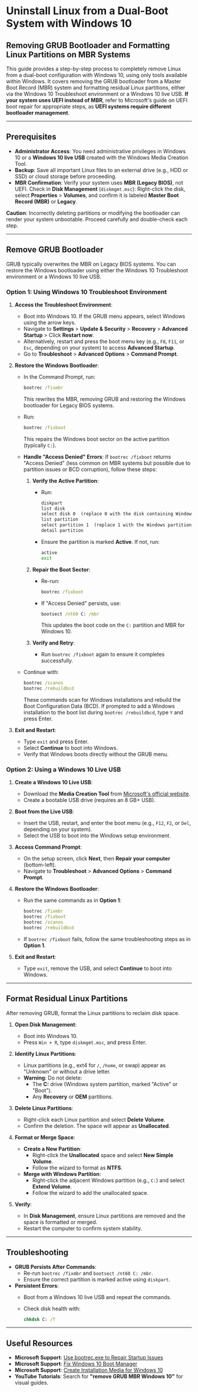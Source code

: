 # Uninstall Linux from a Dual-Boot System with Windows 10

## Removing GRUB Bootloader and Formatting Linux Partitions on MBR Systems

This guide provides a step-by-step process to completely remove Linux from a dual-boot configuration with Windows 10, using only tools available within Windows. It covers removing the GRUB bootloader from a Master Boot Record (MBR) system and formatting residual Linux partitions, either via the Windows 10 Troubleshoot environment or a Windows 10 live USB. **If your system uses UEFI instead of MBR**, refer to Microsoft's guide on UEFI boot repair for appropriate steps, as **UEFI systems require different bootloader management**.

---

## Prerequisites

- **Administrator Access**: You need administrative privileges in Windows 10 or a **Windows 10 live USB** created with the Windows Media Creation Tool.
- **Backup**: Save all important Linux files to an external drive (e.g., HDD or SSD) or cloud storage before proceeding.
- **MBR Confirmation**: Verify your system uses **MBR (Legacy BIOS)**, not UEFI. Check in **Disk Management** (`diskmgmt.msc`): Right-click the disk, select **Properties** > **Volumes**, and confirm it is labeled **Master Boot Record (MBR)** or **Legacy**.

**Caution**: Incorrectly deleting partitions or modifying the bootloader can render your system unbootable. Proceed carefully and double-check each step.

---

## Remove GRUB Bootloader

GRUB typically overwrites the MBR on Legacy BIOS systems. You can restore the Windows bootloader using either the Windows 10 Troubleshoot environment or a Windows 10 live USB.

### Option 1: Using Windows 10 Troubleshoot Environment

1. **Access the Troubleshoot Environment**:
   - Boot into Windows 10. If the GRUB menu appears, select Windows using the arrow keys.
   - Navigate to **Settings** > **Update & Security** > **Recovery** > **Advanced Startup** > Click **Restart now**.
   - Alternatively, restart and press the boot menu key (e.g., `F8`, `F11`, or `Esc`, depending on your system) to access **Advanced Startup**.
   - Go to **Troubleshoot** > **Advanced Options** > **Command Prompt**.

2. **Restore the Windows Bootloader**:
   - In the Command Prompt, run:

     ```cmd
     bootrec /fixmbr
     ```

     This rewrites the MBR, removing GRUB and restoring the Windows bootloader for Legacy BIOS systems.

   - Run:

     ```cmd
     bootrec /fixboot
     ```

     This repairs the Windows boot sector on the active partition (typically `C:`).

   - **Handle "Access Denied" Errors**:
     If `bootrec /fixboot` returns "Access Denied" (less common on MBR systems but possible due to partition issues or BCD corruption), follow these steps:
     1. **Verify the Active Partition**:
        - Run:

          ```cmd
          diskpart
          list disk
          select disk 0  (replace 0 with the disk containing Windows, usually marked with an asterisk `*`)
          list partition
          select partition 1  (replace 1 with the Windows partition, typically `C:`, marked as "Primary")
          detail partition
          ```

        - Ensure the partition is marked **Active**. If not, run:

          ```cmd
          active
          exit
          ```

     2. **Repair the Boot Sector**:
        - Re-run:

          ```cmd
          bootrec /fixboot
          ```

        - If "Access Denied" persists, use:

          ```cmd
          bootsect /nt60 C: /mbr
          ```

          This updates the boot code on the `C:` partition and MBR for Windows 10.

     3. **Verify and Retry**:
        - Run `bootrec /fixboot` again to ensure it completes successfully.

   - Continue with:

     ```cmd
     bootrec /scanos
     bootrec /rebuildbcd
     ```

     These commands scan for Windows installations and rebuild the Boot Configuration Data (BCD). If prompted to add a Windows installation to the boot list during `bootrec /rebuildbcd`, type `Y` and press Enter.

3. **Exit and Restart**:
   - Type `exit` and press Enter.
   - Select **Continue** to boot into Windows.
   - Verify that Windows boots directly without the GRUB menu.

### Option 2: Using a Windows 10 Live USB

1. **Create a Windows 10 Live USB**:
   - Download the **Media Creation Tool** from [Microsoft's official website](https://www.microsoft.com/software-download/windows10).
   - Create a bootable USB drive (requires an 8 GB+ USB).

2. **Boot from the Live USB**:
   - Insert the USB, restart, and enter the boot menu (e.g., `F12`, `F2`, or `Del`, depending on your system).
   - Select the USB to boot into the Windows setup environment.

3. **Access Command Prompt**:
   - On the setup screen, click **Next**, then **Repair your computer** (bottom-left).
   - Navigate to **Troubleshoot** > **Advanced Options** > **Command Prompt**.

4. **Restore the Windows Bootloader**:
   - Run the same commands as in **Option 1**:

     ```cmd
     bootrec /fixmbr
     bootrec /fixboot
     bootrec /scanos
     bootrec /rebuildbcd
     ```

   - If `bootrec /fixboot` fails, follow the same troubleshooting steps as in **Option 1**.

5. **Exit and Restart**:
   - Type `exit`, remove the USB, and select **Continue** to boot into Windows.

---

## Format Residual Linux Partitions

After removing GRUB, format the Linux partitions to reclaim disk space.

1. **Open Disk Management**:
   - Boot into Windows 10.
   - Press `Win + R`, type `diskmgmt.msc`, and press Enter.

2. **Identify Linux Partitions**:
   - Linux partitions (e.g., ext4 for `/`, `/home`, or swap) appear as "Unknown" or without a drive letter.
   - **Warning**: Do not delete:
     - The **C:** drive (Windows system partition, marked "Active" or "Boot").
     - Any **Recovery** or **OEM** partitions.

3. **Delete Linux Partitions**:
   - Right-click each Linux partition and select **Delete Volume**.
   - Confirm the deletion. The space will appear as **Unallocated**.

4. **Format or Merge Space**:
   - **Create a New Partition**:
     - Right-click the **Unallocated** space and select **New Simple Volume**.
     - Follow the wizard to format as **NTFS**.
   - **Merge with Windows Partition**:
     - Right-click the adjacent Windows partition (e.g., `C:`) and select **Extend Volume**.
     - Follow the wizard to add the unallocated space.

5. **Verify**:
   - In **Disk Management**, ensure Linux partitions are removed and the space is formatted or merged.
   - Restart the computer to confirm system stability.

---

## Troubleshooting

- **GRUB Persists After Commands**:
  - Re-run `bootrec /fixmbr` and `bootsect /nt60 C: /mbr`.
  - Ensure the correct partition is marked active using `diskpart`.
- **Persistent Errors**:
  - Boot from a Windows 10 live USB and repeat the commands.
  - Check disk health with:

    ```cmd
    chkdsk C: /f
    ```

---

## Useful Resources

- **Microsoft Support**: [Use bootrec.exe to Repair Startup Issues](https://support.microsoft.com/en-us/help/927392/use-bootrec-exe-in-the-windows-re-to-repair-startup-issues)
- **Microsoft Support**: [Fix Windows 10 Boot Manager](https://learn.microsoft.com/en-us/answers/questions/3953603/how-do-i-get-my-windows-10-boot-manager-fixed)
- **Microsoft Support**: [Create Installation Media for Windows 10](https://support.microsoft.com/en-us/windows/create-installation-media-for-windows-99a58364-8c02-206f-aa6f-40c3b507420d#id0ejd=windows_10)
- **YouTube Tutorials**: Search for **"remove GRUB MBR Windows 10"** for visual guides.
